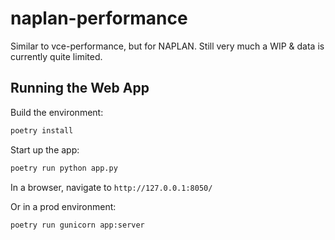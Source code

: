 # naplan-performance
Similar to vce-performance, but for NAPLAN. Still very much a WIP & data is currently quite limited. 



## Running the Web App

Build the environment:

```bash
poetry install
```

Start up the app:

```sh
poetry run python app.py
```

In a browser, navigate to `http://127.0.0.1:8050/`


Or in a prod environment:
```sh
poetry run gunicorn app:server
```